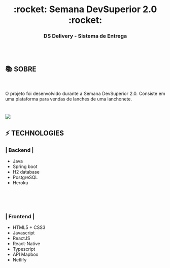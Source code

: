 <div align = "center">
<h1>:rocket: Semana DevSuperior 2.0 :rocket:</h1>
<h3>DS Delivery - Sistema de Entrega  </h3>

<br>
<br>

</div>

## :books: SOBRE
<br>

<p align="justify">O projeto foi desenvolvido durante a Semana DevSuperior 2.0. Consiste em uma plataforma para vendas de lanches de uma lanchonete. </p>



<h1>
<img src="media/video.gif">
</h1>

## :zap: TECHNOLOGIES

### | Backend | 

* Java 
* Spring boot 
* H2 database  
* PostgreSQL 
* Heroku 

<br><br><br>


### | Frontend | 
* HTML5 + CSS3 
* Javascript 
* ReactJS 
* React-Native 
* Typescript 
* API Mapbox 
* Netlify
